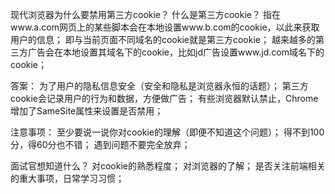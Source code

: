 现代浏览器为什么要禁用第三方cookie？
    什么是第三方cookie？
        指在www.a.com网页上的某些脚本会在本地设置www.b.com的cookie，以此来获取用户的信息；
        即与当前页面不同域名的cookie就是第三方cookie；
    越来越多的第三方广告会在本地设置其域名下的cookie，比如jd广告设置www.jd.com域名下的cookie；

答案：
    为了用户的隐私信息安全（安全和隐私是浏览器永恒的话题）；
    第三方cookie会记录用户的行为和数据，方便做广告；
    有些浏览器默认禁止，Chrome增加了SameSite属性来设置是否禁用；

注意事项：
    至少要说一说你对cookie的理解（即便不知道这个问题）；
    得不到100分，得60分也不错；
    遇到问题不要完全放弃；

面试官想知道什么？
    对cookie的熟悉程度；
    对浏览器的了解；
    是否关注前端相关的重大事项，日常学习习惯；


